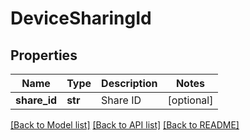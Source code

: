 # DeviceSharingId

## Properties
Name | Type | Description | Notes
------------ | ------------- | ------------- | -------------
**share_id** | **str** | Share ID | [optional] 

[[Back to Model list]](../README.md#documentation-for-models) [[Back to API list]](../README.md#documentation-for-api-endpoints) [[Back to README]](../README.md)


